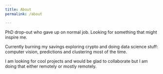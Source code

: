 ```yaml
---
title: About
permalink: /about

---
```


PhD drop-out who gave up on normal job. Looking for something that might inspire me. 


Currently burning my savings exploring crypto and doing data science stuff: computer vision, predictions and clustering most of the time. 

I am looking for cool projects and would be glad to collaborate but I am doing that either remotely or mostly remotely. 